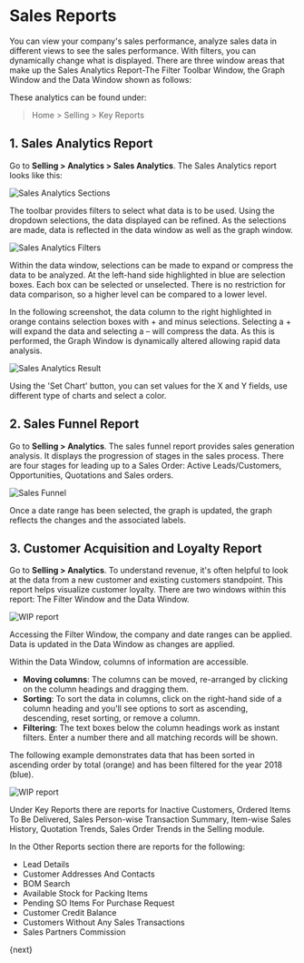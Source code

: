 <!-- add-breadcrumbs -->
# Sales Reports

You can view your company's sales performance, analyze sales data in different views to see the sales performance.
With filters, you can dynamically change what is displayed. 
There are three window areas that make up the Sales Analytics Report-The Filter Toolbar Window, the Graph Window and the Data Window shown as follows:

These analytics can be found under:
> Home > Selling > Key Reports

## 1. Sales Analytics Report
Go to **Selling > Analytics > Sales Analytics**. The Sales Analytics report looks like this:

  <img class="screenshot" alt="Sales Analytics Sections" src="/docs/assets/img/selling/sales-analytics-sections.png">

The toolbar provides filters to select what data is to be used. Using the dropdown selections, the data displayed can be refined. As the selections are made, data is reflected in the data window as well as the graph window.

  <img class="screenshot" alt="Sales Analytics Filters" src="/docs/assets/img/selling/sales-analytics-filters.png">

Within the data window, selections can be made to expand or compress the data to be analyzed. At the left-hand side highlighted in blue are selection boxes. Each box can be selected or unselected. There is no restriction for data comparison, so a higher level can be compared to a lower level. 

In the following screenshot, the data column to the right highlighted in orange contains selection boxes with + and minus selections. Selecting a + will expand the data and selecting a – will compress the data. As this is performed, the Graph Window is dynamically altered allowing rapid data analysis.

   <img class="screenshot" alt="Sales Analytics Result" src="/docs/assets/img/selling/sales-analytics-result.png">

Using the 'Set Chart' button, you can set values for the X and Y fields, use different type of charts and select a color.

## 2. Sales Funnel Report
Go to **Selling > Analytics**. The sales funnel report provides sales generation analysis. It displays the progression of stages in the sales process.  There are four stages for leading up to a Sales Order: Active Leads/Customers, Opportunities, Quotations and Sales orders.

<img alt="Sales Funnel" class="screenshot" src="/docs/assets/img/crm/sales_funnel.png">

Once a date range has been selected, the graph is updated, the graph reflects the changes and the associated labels.

## 3. Customer Acquisition and Loyalty Report
Go to **Selling > Analytics**.
To understand revenue, it's often helpful to look at the data from a new customer and existing customers standpoint. This report helps visualize customer loyalty.  There are two windows within this report: The Filter Window and the Data Window.

<img class="screenshot" alt="WIP report" src="/docs/assets/img/selling/acquisition-and-loyalty-1.png">

Accessing the Filter Window, the company and date ranges can be applied. Data is updated in the Data Window as changes are applied.

Within the Data Window, columns of information are accessible.

* **Moving columns**: The columns can be moved, re-arranged by clicking on the column headings and dragging them. 
* **Sorting**: To sort the data in columns, click on the right-hand side of a column heading and you'll see options to sort as ascending, descending, reset sorting, or remove a column.
* **Filtering**: The text boxes below the column headings work as instant filters. Enter a number there and all matching records will be shown.

The following example demonstrates data that has been sorted in ascending order by total (orange) and has been filtered for the year 2018 (blue).

<img class="screenshot" alt="WIP report" src="/docs/assets/img/selling/acquisition-and-loyalty-2.png">

Under Key Reports there are reports for Inactive Customers, Ordered Items To Be Delivered, Sales Person-wise Transaction Summary, Item-wise Sales History, Quotation Trends, Sales Order Trends in the Selling module.

In the Other Reports section there are reports for the following:

* Lead Details
* Customer Addresses And Contacts
* BOM Search
* Available Stock for Packing Items
* Pending SO Items For Purchase Request
* Customer Credit Balance
* Customers Without Any Sales Transactions
* Sales Partners Commission

{next}